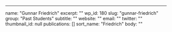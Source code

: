 ---
  name: "Gunnar Friedrich"
  excerpt: ""
  wp_id: 180
  slug: "gunnar-friedrich"
  group: "Past Students"
  subtitle: ""
  website: ""
  email: ""
  twitter: ""
  thumbnail_id: null
  publications: []
  sort_name: "Friedrich"
  body: ""
